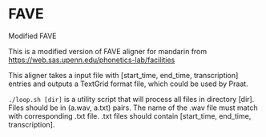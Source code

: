# FAVE
Modified FAVE

This is a modified version of FAVE aligner for mandarin from https://web.sas.upenn.edu/phonetics-lab/facilities

This aligner takes a input file with [start_time, end_time, transcription] entries and outputs a TextGrid format file, which could be used by Praat.

`./loop.sh [dir]` is a utility script that will process all files in directory [dir]. Files should be in (a.wav, a.txt) pairs. The name of the .wav file must match with corresponding .txt file.
.txt files should contain [start_time, end_time, transcription].

